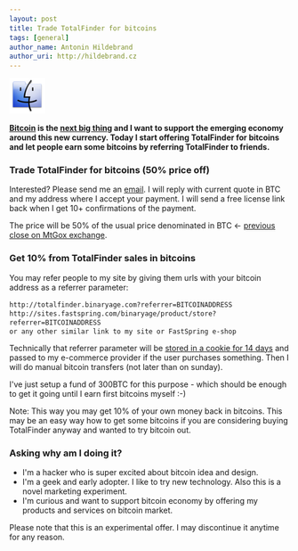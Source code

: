 ```yaml
---
layout: post
title: Trade TotalFinder for bitcoins
tags: [general]
author_name: Antonin Hildebrand
author_uri: http://hildebrand.cz
---
```


<img src="/shared/img/icons/totalfinder-64.png" class="intro-icon"/>

**[Bitcoin](http://bitcoin.org) is the [next big thing](http://arstechnica.com/tech-policy/news/2011/06/bitcoin-inside-the-encrypted-peer-to-peer-currency.ars) and I want to support the emerging economy around this new currency. Today I start offering TotalFinder for bitcoins and let people earn some bitcoins by referring TotalFinder to friends.**

### Trade TotalFinder for bitcoins (50% price off)

Interested? Please send me an [email](mailto:antonin@binaryage.com?subject=TotalFinder%20for%20bitcoins). I will reply with current quote in BTC and my address where I accept your payment. I will send a free license link back when I get 10+ confirmations of the payment.

The price will be 50% of the usual price denominated in BTC <- [previous close on MtGox exchange](http://www.bitcoincharts.com/markets/mtgoxUSD.html).

### Get 10% from TotalFinder sales in bitcoins

You may refer people to my site by giving them urls with your bitcoin address as a referrer parameter:

    http://totalfinder.binaryage.com?referrer=BITCOINADDRESS
    http://sites.fastspring.com/binaryage/product/store?referrer=BITCOINADDRESS
    or any other similar link to my site or FastSpring e-shop

Technically that referrer parameter will be [stored in a cookie for 14 days](https://github.com/binaryage/layouts/blob/master/default2.html#L511-516) and passed to my e-commerce provider if the user purchases something. Then I will do manual bitcoin transfers (not later than on sunday).

I've just setup a fund of 300BTC for this purpose - which should be enough to get it going until I earn first bitcoins myself :-)

Note: This way you may get 10% of your own money back in bitcoins. This may be an easy way how to get some bitcoins if you are considering buying TotalFinder anyway and wanted to try bitcoin out.

### Asking why am I doing it?

* I'm a hacker who is super excited about bitcoin idea and design.
* I'm a geek and early adopter. I like to try new technology. Also this is a novel marketing experiment.
* I'm curious and want to support bitcoin economy by offering my products and services on bitcoin market.

Please note that this is an experimental offer. I may discontinue it anytime for any reason.